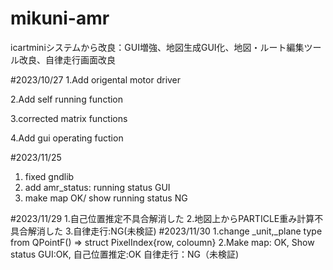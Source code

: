 # mikuni-amr
icartminiシステムから改良：GUI増強、地図生成GUI化、地図・ルート編集ツール改良、自律走行画面改良

#2023/10/27
1.Add origental motor driver

2.Add self running function

3.corrected matrix functions

4.Add gui operating fuction

#2023/11/25
1. fixed gndlib
2. add amr_status: running status GUI
3. make map OK/ show running status NG

#2023/11/29
1.自己位置推定不具合解消した
2.地図上からPARTICLE重み計算不具合解消した
3.自律走行:NG(未検証)
#2023/11/30
1.change _unit,_plane type from QPointF() => struct PixelIndex{row, coloumn}
2.Make map: OK, Show status GUI:OK, 自己位置推定:OK
  自律走行：NG（未検証)
